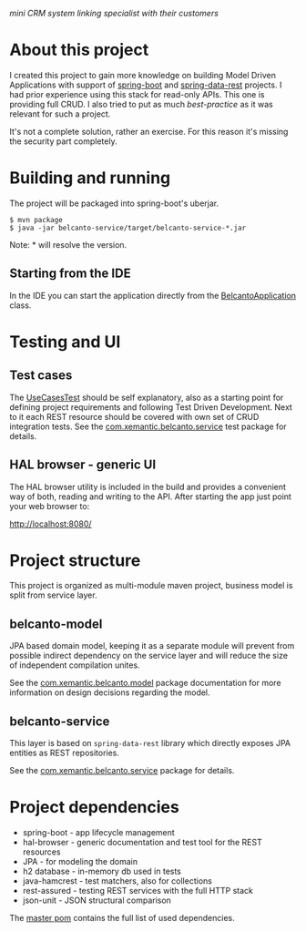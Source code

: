 *mini CRM system linking specialist with their customers*

# About this project

I created this project to gain more knowledge on building
Model Driven Applications with support of [spring-boot](https://projects.spring.io/spring-boot/)
and [spring-data-rest](http://projects.spring.io/spring-data-rest/) projects.
I had prior experience using this stack for read-only APIs. This one is providing
full CRUD. I also tried to put as much *best-practice* as it was relevant for such
a project.

It's not a complete solution, rather an exercise. For this reason it's missing the
security part completely.

# Building and running
 
The project will be packaged into spring-boot's uberjar.

    $ mvn package
    $ java -jar belcanto-service/target/belcanto-service-*.jar

Note: * will resolve the version.

## Starting from the IDE

In the IDE you can start the application directly from the
[BelcantoApplication](belcanto-service/src/main/java/com/xemantic/belcanto/service/BelcantoApplication.java)
class.

# Testing and UI

## Test cases

The [UseCasesTest](belcanto-service/src/test/groovy/com/xemantic/belcanto/service/UseCasesTest.groovy)
should be self explanatory, also as a starting point for defining project requirements
and following Test Driven Development. Next to it each REST resource should be covered
with own set of CRUD integration tests.
See the
[com.xemantic.belcanto.service](belcanto-service/src/test/groovy/com/xemantic/belcanto/service)
test package for details.

## HAL browser - generic UI

The HAL browser utility is included in the build and provides a convenient way
of both, reading and writing to the API. After starting the app just point your
web browser to:

[http://localhost:8080/](http://localhost:8080/)

# Project structure

This project is organized as multi-module maven project, business model
is split from service layer.

## belcanto-model

JPA based domain model, keeping it as a separate module
will prevent from possible indirect dependency on the
service layer and will reduce the size of independent compilation unites.

See the
[com.xemantic.belcanto.model](belcanto-model/src/main/java/com/xemantic/belcanto/model)
package documentation for more information on design decisions regarding the model.

## belcanto-service

This layer is based on `spring-data-rest` library which
directly exposes JPA entities as REST repositories.

See the
[com.xemantic.belcanto.service](belcanto-service/src/main/java/com/xemantic/belcanto/service)
package for details.

# Project dependencies

* spring-boot - app lifecycle management 
* hal-browser - generic documentation and test tool for the REST resources
* JPA - for modeling the domain
* h2 database - in-memory db used in tests 
* java-hamcrest - test matchers, also for collections
* rest-assured - testing REST services with the full HTTP stack
* json-unit - JSON structural comparison

The [master pom](pom.xml) contains the full list of used dependencies.
